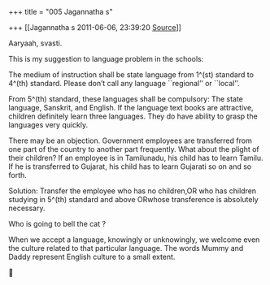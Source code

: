 +++
title = "005 Jagannatha s"

+++
[[Jagannatha s	2011-06-06, 23:39:20 [Source](https://groups.google.com/g/bvparishat/c/mrCsbQdZzm0)]]



Aaryaah, svasti.

This is my suggestion to language problem in the schools:

The medium of instruction shall be state language from 1^(st) standard to 4^(th) standard. Please don’t call any language \`\`regional’’ or \`\`local’’.

From 5^(th) standard, these languages shall be compulsory: The state language, Sanskrit, and English. If the language text books are attractive, children definitely learn three languages. They do have ability to grasp the languages very quickly.

There may be an objection. Government employees are transferred from one part of the country to another part frequently. What about the plight of their children? If an employee is in Tamilunadu, his child has to learn Tamilu. If he is transferred to Gujarat, his child has to learn Gujarati so on and so forth.

Solution: Transfer the employee who has no children,OR who has children studying in 5^(th) standard and above ORwhose transference is absolutely necessary.

Who is going to bell the cat ?

When we accept a language, knowingly or unknowingly, we welcome even the culture related to that particular language. The words Mummy and Daddy represent English culture to a small extent.   



